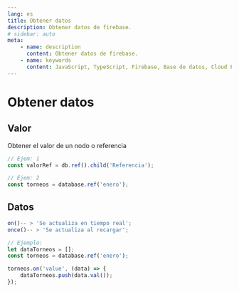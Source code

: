 ```yaml
---
lang: es
title: Obtener datos
description: Obtener datos de firebase.
# sidebar: auto
meta:
    - name: description
      content: Obtener datos de firebase.
    - name: keywords
      content: JavaScript, TypeScript, Firebase, Base de datos, Cloud Functions, Obtener datos
---
```


# Obtener datos

## Valor

Obtener el valor de un nodo o referencia

```js
// Ejem: 1
const valorRef = db.ref().child('Referencia');

// Ejem: 2
const torneos = database.ref('enero');
```

## Datos

```js
on()-- > 'Se actualiza en tiempo real';
once()-- > 'Se actualiza al recargar';

// Ejemplo:
let dataTorneos = [];
const torneos = database.ref('enero');

torneos.on('value', (data) => {
	dataTorneos.push(data.val());
});
```
